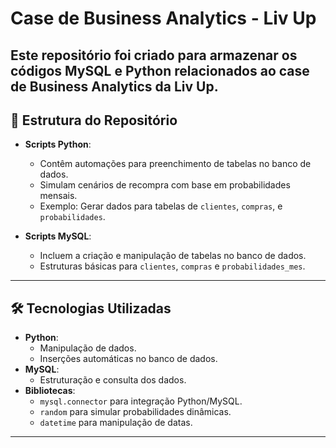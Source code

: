 # Case de Business Analytics - Liv Up

Este repositório foi criado para armazenar os códigos **MySQL** e **Python** relacionados ao case de **Business Analytics da Liv Up**. 
---

## 📂 Estrutura do Repositório

- **Scripts Python**:
  - Contêm automações para preenchimento de tabelas no banco de dados.
  - Simulam cenários de recompra com base em probabilidades mensais.
  - Exemplo: Gerar dados para tabelas de `clientes`, `compras`, e `probabilidades`.

- **Scripts MySQL**:
  - Incluem a criação e manipulação de tabelas no banco de dados.
  - Estruturas básicas para `clientes`, `compras` e `probabilidades_mes`.

---

## 🛠️ Tecnologias Utilizadas

- **Python**:
  - Manipulação de dados.
  - Inserções automáticas no banco de dados.
- **MySQL**:
  - Estruturação e consulta dos dados.
- **Bibliotecas**:
  - `mysql.connector` para integração Python/MySQL.
  - `random` para simular probabilidades dinâmicas.
  - `datetime` para manipulação de datas.

---


